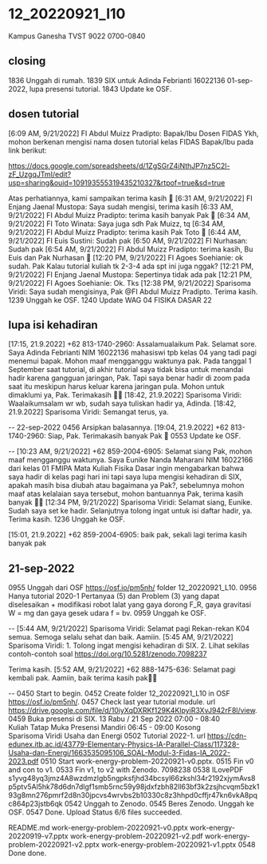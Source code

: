 # 12_20220921_l10
Kampus Ganesha TVST 9022 0700-0840


## closing
1836 Unggah di rumah.
1839 SIX untuk Adinda Febrianti 16022136 01-sep-2022, lupa presensi tutorial.
1843 Update ke OSF.


## dosen tutorial
[6:09 AM, 9/21/2022] FI Abdul Muizz Pradipto: Bapak/Ibu Dosen FIDAS Ykh, 
mohon berkenan mengisi nama dosen tutorial kelas FIDAS Bapak/Ibu pada link berikut: 

https://docs.google.com/spreadsheets/d/1ZgSGrZ4iNthJP7nz5C2l-zF_UzgqJTmI/edit?usp=sharing&ouid=109193555319435210327&rtpof=true&sd=true

Atas perhatiannya, kami sampaikan terima kasih 🙏
[6:31 AM, 9/21/2022] FI Enjang Jaenal Mustopa: Saya sudah mengisi, terima kasih
[6:33 AM, 9/21/2022] FI Abdul Muizz Pradipto: terima kasih banyak Pak 🙏
[6:34 AM, 9/21/2022] FI Toto Winata: Saya juga sdh Pak Muizz, tq
[6:34 AM, 9/21/2022] FI Abdul Muizz Pradipto: terima kasih Pak Toto 🙏
[6:44 AM, 9/21/2022] FI Euis Sustini: Sudah pak
[6:50 AM, 9/21/2022] FI Nurhasan: Sudah pak
[6:54 AM, 9/21/2022] FI Abdul Muizz Pradipto: terima kasih, Bu Euis dan Pak Nurhasan 🙏
[12:20 PM, 9/21/2022] FI Agoes Soehianie: ok sudah. Pak Kalau tutorial kuliah tk 2-3-4 ada spt ini juga nggak?
[12:21 PM, 9/21/2022] FI Enjang Jaenal Mustopa: Sepertinya tidak ada pak
[12:21 PM, 9/21/2022] FI Agoes Soehianie: Ok. Tks
[12:38 PM, 9/21/2022] Sparisoma Viridi: Saya sudah mengisinya, Pak @FI Abdul Muizz Pradipto. Terima kasih.
1239 Unggah ke OSF.
1240 Update WAG 04 FISIKA DASAR 22


## lupa isi kehadiran
[17:15, 21.9.2022] +62 813-1740-2960: Assalamualaikum Pak. Selamat sore. Saya Adinda Febrianti NIM 16022136 mahasiswi tpb kelas 04 yang tadi pagi menemui bapak. Mohon maaf mengganggu waktunya pak. Pada tanggal 1 September saat tutorial, di akhir tutorial saya tidak bisa untuk menandai hadir karena gangguan jaringan, Pak. Tapi saya benar hadir di zoom pada saat itu meskipun harus keluar karena jaringan pula. Mohon untuk dimaklumi ya, Pak. Terimakasih 🙏🙏
[18:42, 21.9.2022] Sparisoma Viridi: Waalaikumsalam wr wb, sudah saya tuliskan hadir ya, Adinda.
[18:42, 21.9.2022] Sparisoma Viridi: Semangat terus, ya.

--
22-sep-2022 0456 Arsipkan balasannya.
[19:04, 21.9.2022] +62 813-1740-2960: Siap, Pak. Terimakasih banyak Pak 🙏
0553 Update ke OSF.

--
[10:23 AM, 9/21/2022] +62 859-2004-6905: Selamat siang Pak, mohon maaf mengganggu waktunya. Saya Eunike Nanda Maharani NIM 16022166 dari kelas 01 FMIPA Mata Kuliah Fisika Dasar ingin mengabarkan bahwa saya hadir di kelas pagi hari ini tapi saya lupa mengisi kehadiran di SIX, apakah masih bisa diubah atau bagaimana ya Pak?, sebelumnya mohon maaf atas kelalaian saya tersebut, mohon bantuannya Pak, terima kasih banyak 🙏🏻
[12:34 PM, 9/21/2022] Sparisoma Viridi: Selamat siang, Eunike. Sudah saya set ke hadir. Selanjutnya tolong ingat untuk isi daftar hadir, ya. Terima kasih.
1236 Unggah ke OSF.

[15:01, 21.9.2022] +62 859-2004-6905: baik pak, sekali lagi terima kasih banyak pak


## 21-sep-2022
0955 Unggah dari OSF https://osf.io/pm5nh/ folder 12_20220921_L10.
0956 Hanya tutorial 2020-1 Pertanyaa (5) dan Problem (3) yang dapat diselesaikan + modifikasi robot lalat yang gaya dorong F_R, gaya gravitasi W = mg dan gaya gesek udara f = bv.
0959 Unggah ke OSF.

--
[5:44 AM, 9/21/2022] Sparisoma Viridi: Selamat pagi Rekan-rekan K04 semua. Semoga selalu sehat dan baik. Aamiin.
[5:45 AM, 9/21/2022] Sparisoma Viridi: 1. Tolong ingat mengisi kehadiran di SIX.
2. Lihat sekilas contoh-contoh soal https://doi.org/10.5281/zenodo.7098237

Terima kasih.
[5:52 AM, 9/21/2022] +62 888-1475-636: Selamat pagi kembali pak. Aamiin, baik terima kasih pak🙏🏻

--
0450 Start to begin.
0452 Create folder 12_20220921_L10 in OSF https://osf.io/pm5nh/.
0457 Check last year tutorial module.
url https://drive.google.com/file/d/10iyXqDXRKf129K4KlpyiR3XvJ942rF8l/view.
0459 Buka presensi di SIX.
13	Rabu / 21 Sep 2022
07:00 - 08:40	
Kuliah
Tatap Muka
 Presensi Mandiri 06:45 - 09:00
Kosong	
Sparisoma Viridi
Usaha dan Energi
0502 Tutorial 2022-1.
url https://cdn-edunex.itb.ac.id/43779-Elementary-Physics-IA-Parallel-Class/117328-Usaha-dan-Energi/1663535095106_SOAL-Modul-3-Fidas-IA_2022-2023.pdf
0510 Start work-energy-problem-20220921-v0.pptx.
0515 Fin v0 and con to v1.
0533 Fin v1, to v2 with Zenodo. 7098238
0538 ILovePDF
s1yvg48yq3jmz4A8wzdmzlgb5ngpksfjhd34bcsyl66zkshl34r2192xjymAvs8p5ptv5Al5hk78d6dn7dlgf1smb5rnc59y98jdxfzbh82ll63bf3k2zsjhcvqm5bzk193g8mn276pmrf2d8n30jpcvs4wrvbs2b10330c8z3hhpd0cffjr47kn6vkA8pqc864p23jstb6qk
0542 Unggah to Zenodo.
0545 Beres Zenodo. Unggah ke OSF.
0547 Done.
Upload Status
6/6 files succeeded.

README.md
work-energy-problem-20220921-v0.pptx
work-energy-20220919-v7.pptx
work-energy-problem-20220921-v2.pdf
work-energy-problem-20220921-v2.pptx
work-energy-problem-20220921-v1.pptx
0548 Done done.